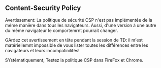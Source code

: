 ## Content-Security Policy


Avertissement: La politique de sécurité CSP n'est pas implémentée de la même manière dans tous les navigateurs. Aussi, d'une version à une autre du même navigateur le comportemrnt pourrait changer.

GArdez cet avertissement en tête pendant la session de TD: il m'est matériellemnt impossible de vous lister toutes les différences entre les navigateurs et leurs incompatinilités!

SYstématiquement, Testez la politique CSP dans FireFox et Chrome.
